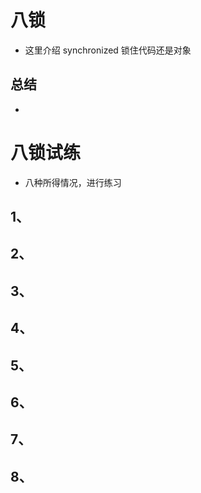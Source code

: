 # 八锁

- 这里介绍 synchronized 锁住代码还是对象



## 总结

- 



# 八锁试练

- 八种所得情况，进行练习



## 1、



## 2、



## 3、



## 4、



## 5、



## 6、



## 7、



## 8、